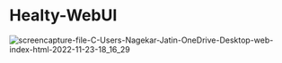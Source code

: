 # Healty-WebUI

![screencapture-file-C-Users-Nagekar-Jatin-OneDrive-Desktop-web-index-html-2022-11-23-18_16_29](https://user-images.githubusercontent.com/114161888/203551054-51f8e37f-ff2d-4971-8a62-e47ef01dccb4.png)
